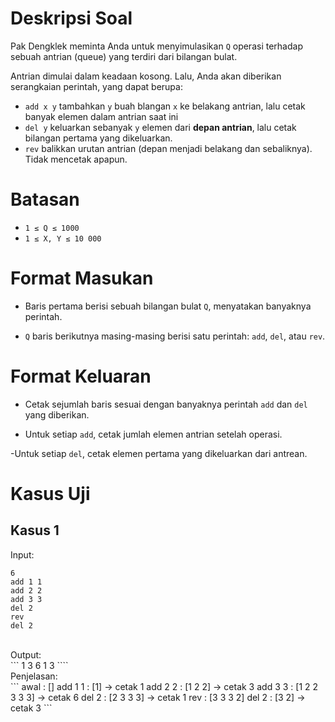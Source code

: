 # Deskripsi Soal
Pak Dengklek meminta Anda untuk menyimulasikan `Q` operasi terhadap sebuah antrian (queue) yang terdiri dari bilangan bulat.

Antrian dimulai dalam keadaan kosong. Lalu, Anda akan diberikan serangkaian perintah, yang dapat berupa:
<br>
- `add x y` tambahkan `y` buah blangan `x` ke belakang antrian, lalu cetak banyak elemen dalam antrian saat ini
- `del y` keluarkan sebanyak `y` elemen dari __depan antrian__, lalu cetak bilangan pertama yang dikeluarkan.
- `rev` balikkan urutan antrian (depan menjadi belakang dan sebaliknya). Tidak mencetak apapun.

# Batasan
- `1 ≤ Q ≤ 1000`
- `1 ≤ X, Y ≤ 10 000`

# Format Masukan

- Baris pertama berisi sebuah bilangan bulat `Q`, menyatakan banyaknya perintah.

- `Q` baris berikutnya masing-masing berisi satu perintah: `add`, `del`, atau `rev`.

# Format Keluaran

- Cetak sejumlah baris sesuai dengan banyaknya perintah `add` dan `del` yang diberikan.

- Untuk setiap `add`, cetak jumlah elemen antrian setelah operasi.

-Untuk setiap `del`, cetak elemen pertama yang dikeluarkan dari antrean.

# Kasus Uji

## Kasus 1
Input: <br>
```
6
add 1 1
add 2 2
add 3 3
del 2
rev
del 2

```
<br>
Output: <br>
```
1
3
6
1
3
````
<br>
Penjelasan: <br>
```
awal    : []
add 1 1 : [1]           → cetak 1
add 2 2 : [1 2 2]       → cetak 3
add 3 3 : [1 2 2 3 3 3] → cetak 6
del 2   : [2 3 3 3]     → cetak 1
rev     : [3 3 3 2]
del 2   : [3 2]         → cetak 3
```